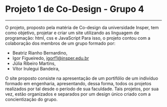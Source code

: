 # Projeto 1 de Co-Design - Grupo 4
------------------------------------------------

O projeto, proposto pela matéria de Co-design da universidade Insper, tem como objetivo, projetar e criar um site utilizando as linguagem de programação: html, css e JavaScript
Para isso, o projeto contou com a colaboração dos membros de um grupo formado por:
- Beatriz Rianho Bernardino,
- Igor Figueiredo, igorf1@insper.edu.br
- Júlia Ribeiro Martins,
- Vítor Irulegui Bandeira,

O site proposto consiste na apresentação de um portifólio de um indivíduo formado em engenharia, apresentando, dessa forma, todos os projetos realizados por tal desde o período de sua faculdade. Tais projetos, por sua vez, estão organizados e separados por um design único criado com a concientização do grupo.
